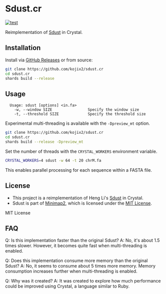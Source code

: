 # Sdust.cr

[![test](https://github.com/kojix2/sdust.cr/actions/workflows/test.yml/badge.svg)](https://github.com/kojix2/sdust.cr/actions/workflows/test.yml)

Reimplementation of [Sdust](https://github.com/lh3/sdust) in Crystal.

## Installation

Install via [GitHub Releases](https://github.com/kojix2/sdust.cr/releases) or from source:

```sh
git clone https://github.com/kojix2/sdust.cr
cd sdust.cr
shards build --release
```

## Usage

```
  Usage: sdust [options] <in.fa>
    -w, --window SIZE                Specify the window size
    -t, --threshold SIZE             Specify the threshold size
```

Experimental multi-threading is available with the `-Dpreview_mt` option.

```sh
git clone https://github.com/kojix2/sdust.cr
cd sdust.cr
shards build --release -Dpreview_mt
```

Set the number of threads with the `CRYSTAL_WORKERS` environment variable.

```sh
CRYSTAL_WORKERS=4 sdust -w 64 -t 20 chrM.fa
```

This enables parallel processing for each sequence within a FASTA file.

## 

## License

- This project is a reimplementation of Heng Li's [Sdust](https://github.com/lh3/sdust) in Crystal.
- Sdust is part of [Minimap2](https://github.com/lh3/minimap2), which is licensed under the [MIT License](https://github.com/lh3/minimap2/blob/master/LICENSE.txt).

MIT License

## FAQ

Q: Is this implementation faster than the original Sdust?
A: No, it's about 1.5 times slower. However, it becomes quite fast when multi-threading is enabled. 

Q: Does this implementation consume more memory than the original Sdust?
A: No, it seems to consume about 5 times more memory. Memory consumption increases further when multi-threading is enabled.

Q: Why was it created?
A: It was created to explore how much performance could be improved using Crystal, a language similar to Ruby.
